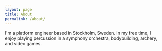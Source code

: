 ```yaml
---
layout: page
title: About
permalink: /about/
---
```


I'm a platform engineer based in Stockholm, Sweden. In my free time, I enjoy playing percussion in a symphony orchestra, bodybuilding, archery, and video games.
